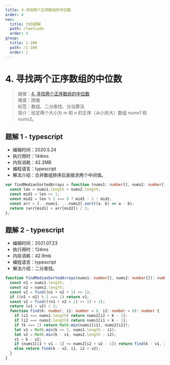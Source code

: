 ```yaml
---
title: 4.寻找两个正序数组的中位数
order: 4
nav:
  title: 力扣题解
  path: /leetcode
  order: 4
group:
  title: 1-100
  path: /1-100
  order: 1
---
```


# 4. 寻找两个正序数组的中位数

> 链接：[4. 寻找两个正序数组的中位数](https://leetcode-cn.com/problems/median-of-two-sorted-arrays/)  
> 难度：困难  
> 标签：数组、二分查找、分治算法  
> 简介：给定两个大小为 m 和 n 的正序（从小到大）数组 nums1 和 nums2。

## 题解 1 - typescript

- 编辑时间：2020.5.24
- 执行用时：144ms
- 内存消耗：42.2MB
- 编程语言：typescript
- 解法介绍：合并数组排序后直接求两个中间值。

```typescript
var findMedianSortedArrays = function (nums1: number[], nums2: number[]): number {
  const len = nums1.length + nums2.length;
  const mid1 = len >> 1;
  const mid2 = len % 2 === 0 ? mid1 - 1 : mid1;
  const arr = [...nums1, ...nums2].sort((a, b) => a - b);
  return (arr[mid1] + arr[mid2]) / 2;
};
```

## 题解 2 - typescript

- 编辑时间：2021.07.23
- 执行用时：124ms
- 内存消耗：42.9mb
- 编程语言：typescript
- 解法介绍：二分查找。

```typescript
function findMedianSortedArrays(nums1: number[], nums2: number[]): number {
  const n1 = nums1.length;
  const n2 = nums2.length;
  const v1 = find((n1 + n2 + 1) >> 1);
  if ((n1 + n2) % 2 === 1) return v1;
  const v2 = find(((n1 + n2 + 1) >> 1) + 1);
  return (v1 + v2) / 2;
  function find(k: number, i1: number = 0, i2: number = 0): number {
    if (i1 === nums1.length) return nums2[i2 + k - 1];
    if (i2 === nums2.length) return nums1[i1 + k - 1];
    if (k === 1) return Math.min(nums1[i1], nums2[i2]);
    let v1 = Math.min(k >> 1, nums1.length - i1);
    let v2 = Math.min(k - v1, nums2.length - i2);
    v1 = k - v2;
    if (nums1[i1 + v1 - 1] <= nums2[i2 + v2 - 1]) return find(k - v1, i1 + v1, i2);
    else return find(k - v2, i1, i2 + v2);
  }
}
```
